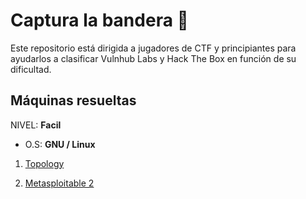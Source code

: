 # Captura la bandera 🚩

Este repositorio está dirigida a jugadores de CTF y principiantes para ayudarlos a clasificar Vulnhub Labs y Hack The Box en función de su dificultad.


## **Máquinas resueltas**

NIVEL: **Facil**

* O.S: **GNU / Linux**
1. [Topology](https://github.com/bl4ck44/CTF-desafios/blob/master/M%C3%A1quinas/Topology/Topology.md)

2. [Metasploitable 2](https://github.com/bl4ck44/CTF-desafios/blob/master/M%C3%A1quinas/Metasploitable-2/Metasploitable2.md)

